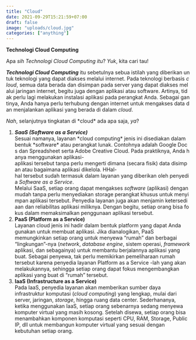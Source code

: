 ```yaml
---
title: "Cloud"
date: 2021-09-29T15:21:59+07:00
draft: false
image: "uploads/cloud.jpg"
categories: ["anything"]
---
```


**Technologi Cloud Computing**

Apa *sih* *Technologi Cloud Computing itu*? *Yuk*, kita cari tau!

***Technologi Cloud Computing*** itu sebetulnya sebua istilah yang diberikan untuk teknologi yang dapat diakses melalui internet. Pada teknologi berbasis *cloud*, semua data berada dan disimpan pada server yang dapat diakses melalui jaringan internet, begitu juga dengan aplikasi atau software. Artinya, tidak perlu lagi melakukan instalasi aplikasi pada perangkat Anda. Sebagai gantinya, Anda hanya perlu terhubung dengan internet untuk mengakses data dan menjalankan aplikasi yang berada di dalam *cloud*.

*Nah*, selanjutnya tingkatan di \*cloud\* ada apa saja, *ya*?

1. ***SaaS (Software as a Service)***\
   Sesuai namanya, layanan \*cloud computing\* jenis ini disediakan dalam bentuk \*software\* atau perangkat lunak. Contohnya adalah Google Docs dan Spreadsheet serta Adobe Creative Cloud. Pada praktiknya, Anda hanya menggunakan aplikasi-aplikasi tersebut tanpa perlu mengerti dimana (secara fisik) data disimpan atau bagaimana aplikasi dikelola. HHal-hal tersebut sudah termasuk dalam layanan yang diberikan oleh penyedia *Software as a Service*. Melalui SaaS, setiap orang dapat mengakses *software* (aplikasi) dengan mudah tanpa perlu menyediakan storage perangkat khusus untuk menyimpan aplikasi tersebut. Penyedia layanan juga akan menjamin ketersediaan dan reliabilitas aplikasi miliknya. Dengan begitu, setiap orang bisa fokus dalam memaksimalkan penggunaan aplikasi tersebut.
2. **PaaS (Platform as a Service)** \
   Layanan cloud jenis ini hadir dalam bentuk platform yang dapat Anda gunakan untuk membuat aplikasi. Jika dianalogikan, PaaS memungkinkan setiap orang untuk menyewa “rumah” dan berbagai “lingkungan”-nya (*network*, *database engine*, sistem operasi, *framework* aplikasi, dan sebagainya) untuk membantu berjalannya aplikasi yang buat. Sebagai penyewa, tak perlu memikirkan pemeliharaan rumah tersebut karena penyedia layanan Platform as a Service -lah yang akan melakukannya, sehingga setiap orang dapat fokus mengembangkan aplikasi yang buat di “rumah” tersebut.
3. **IaaS (Infrastructure as a Service)**\
   Pada IaaS, penyedia layanan akan memberikan sumber daya infrastruktur komputasi (*cloud computing*) yang lengkap, mulai dari server, jaringan, *storage*, hingga ruang data center. Sederhananya, ketika menggunakan IaaS, setiap orang sebenarnya sedang menyewa komputer virtual yang masih kosong. Setelah disewa, setiap orang bisa menambahkan komponen komputasi seperti CPU, RAM, Storage, Public IP, dll untuk membangun komputer virtual yang sesuai dengan kebutuhan setiap orang.